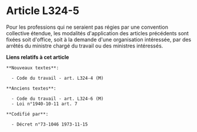 # Article L324-5

Pour les professions qui ne seraient pas régies par une convention collective étendue, les modalités d'application des
articles précédents sont fixées soit d'office, soit à la demande d'une organisation intéressée, par des arrêtés du ministre
chargé du travail ou des ministres intéressés.

**Liens relatifs à cet article**

	**Nouveaux textes**:

	  - Code du travail - art. L324-4 (M)

	**Anciens textes**:

	  - Code du travail - art. L324-6 (M)
	  - Loi n°1940-10-11 art. 7

	**Codifié par**:

	  - Décret n°73-1046 1973-11-15
